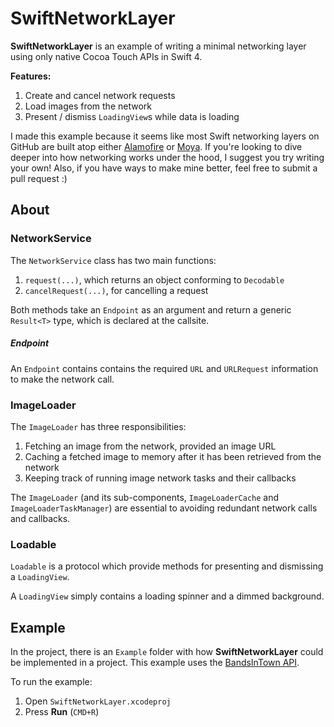 # SwiftNetworkLayer

**SwiftNetworkLayer** is an example of writing a minimal networking layer using only native Cocoa Touch APIs in Swift 4.

**Features:**

1. Create and cancel network requests
2. Load images from the network  
3. Present / dismiss `LoadingView`s while data is loading

I made this example because it seems like most Swift networking layers on GitHub are built atop either [Alamofire](https://github.com/Alamofire/Alamofire) or [Moya](https://github.com/Moya/Moya). If you're looking to dive deeper into how networking works under the hood, I suggest you try writing your own! Also, if you have ways to make mine better, feel free to submit a pull request :) 

## About
### NetworkService

The `NetworkService` class has two main functions:

1. `request(...)`, which returns an object conforming to `Decodable`
2. `cancelRequest(...)`, for cancelling a request

Both methods take an `Endpoint` as an argument and return a generic `Result<T>` type, which is declared at the callsite.

##### Endpoint
An `Endpoint` contains contains the required `URL` and `URLRequest` information to make the network call.

### ImageLoader

The `ImageLoader` has three responsibilities:

1. Fetching an image from the network, provided an image URL
2. Caching a fetched image to memory after it has been retrieved from the network
3. Keeping track of running image network tasks and their callbacks

The `ImageLoader` (and its sub-components, `ImageLoaderCache` and `ImageLoaderTaskManager`) are essential to avoiding redundant network calls and callbacks. 

### Loadable
`Loadable` is a protocol which provide methods for presenting and dismissing a `LoadingView`.  

A `LoadingView` simply contains a loading spinner and a dimmed background. 

## Example

In the project, there is an `Example` folder with how **SwiftNetworkLayer** could be implemented in a project. This example uses the [BandsInTown API](https://app.swaggerhub.com/apis/Bandsintown/PublicAPI/3.0.0). 

To run the example: 

1. Open `SwiftNetworkLayer.xcodeproj`
2. Press **Run** (`CMD+R`)